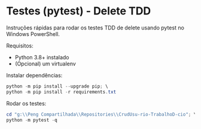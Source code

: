# Testes (pytest) - Delete TDD

Instruções rápidas para rodar os testes TDD de delete usando pytest no Windows PowerShell.

Requisitos:
- Python 3.8+ instalado
- (Opcional) um virtualenv

Instalar dependências:

```powershell
python -m pip install --upgrade pip; \
python -m pip install -r requirements.txt
```

Rodar os testes:

```powershell
cd "g:\\Peng Compartilhada\\Repositories\\CrudUsu-rio-TrabalhoD-cio"; \
python -m pytest -q
```
